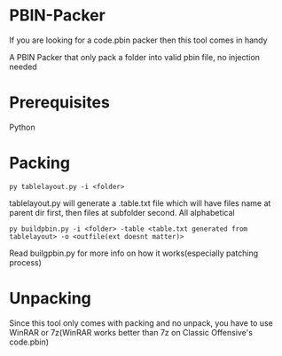 # PBIN-Packer
If you are looking for a code.pbin packer then this tool comes in handy

A PBIN Packer that only pack a folder into valid pbin file, no injection needed

# Prerequisites
Python

# Packing
`py tablelayout.py -i <folder>`

tablelayout.py will generate a .table.txt file which will have files name at parent dir first, then files at subfolder second. All alphabetical

`py buildpbin.py -i <folder> -table <table.txt generated from tablelayout> -o <outfile(ext doesnt matter)>`

Read builgpbin.py for more info on how it works(especially patching process)

# Unpacking
Since this tool only comes with packing and no unpack, you have to use WinRAR or 7z(WinRAR works better than 7z on Classic Offensive's code.pbin)
